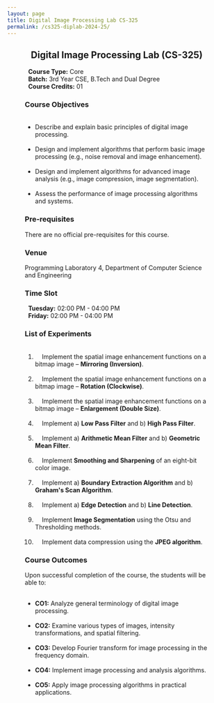 ```yaml
---
layout: page
title: Digital Image Processing Lab CS-325
permalink: /cs325-diplab-2024-25/
---
```


<div style="margin: 0 8%;">

<div style="text-align:center"><h2>Digital Image Processing Lab (CS-325)</h2></div>

<p>
  <b>Course Type:</b> Core<br>
  <b>Batch:</b> 3rd Year CSE, B.Tech and Dual Degree<br>
  <b>Course Credits:</b> 01
</p>

<h3>Course Objectives</h3>
<ul>
  <li>Describe and explain basic principles of digital image processing.</li>
  <li>Design and implement algorithms that perform basic image processing (e.g., noise removal and image enhancement).</li>
  <li>Design and implement algorithms for advanced image analysis (e.g., image compression, image segmentation).</li>
  <li>Assess the performance of image processing algorithms and systems.</li>
</ul>

<h3>Pre-requisites</h3>
<p>There are no official pre-requisites for this course.</p>

<h3>Venue</h3>
<p>Programming Laboratory 4, Department of Computer Science and Engineering</p>

<h3>Time Slot</h3>
<p>
  <b>Tuesday:</b> 02:00 PM - 04:00 PM<br>
  <b>Friday:</b> 02:00 PM - 04:00 PM
</p>

<h3>List of Experiments</h3>
<ol>
  <li>
    Implement the spatial image enhancement functions on a bitmap image – <b>Mirroring (Inversion)</b>.
  </li>
  <li>
    Implement the spatial image enhancement functions on a bitmap image – <b>Rotation (Clockwise)</b>.
  </li>
  <li>
    Implement the spatial image enhancement functions on a bitmap image – <b>Enlargement (Double Size)</b>.
  </li>
  <li>
    Implement a) <b>Low Pass Filter</b> and b) <b>High Pass Filter</b>.
  </li>
  <li>
    Implement a) <b>Arithmetic Mean Filter</b> and b) <b>Geometric Mean Filter</b>.
  </li>
  <li>
    Implement <b>Smoothing and Sharpening</b> of an eight-bit color image.
  </li>
  <li>
    Implement a) <b>Boundary Extraction Algorithm</b> and b) <b>Graham's Scan Algorithm</b>.
  </li>
  <li>
    Implement a) <b>Edge Detection</b> and b) <b>Line Detection</b>.
  </li>
  <li>
    Implement <b>Image Segmentation</b> using the Otsu and Thresholding methods.
  </li>
  <li>
    Implement data compression using the <b>JPEG algorithm</b>.
  </li>
</ol>

<h3>Course Outcomes</h3>
<p>Upon successful completion of the course, the students will be able to:</p>
<ul>
  <li><b>CO1:</b> Analyze general terminology of digital image processing.</li>
  <li><b>CO2:</b> Examine various types of images, intensity transformations, and spatial filtering.</li>
  <li><b>CO3:</b> Develop Fourier transform for image processing in the frequency domain.</li>
  <li><b>CO4:</b> Implement image processing and analysis algorithms.</li>
  <li><b>CO5:</b> Apply image processing algorithms in practical applications.</li>
</ul>

</div>

